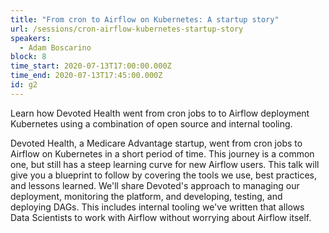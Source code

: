 ```yaml
---
title: "From cron to Airflow on Kubernetes: A startup story"
url: /sessions/cron-airflow-kubernetes-startup-story
speakers:
  - Adam Boscarino
block: 8
time_start: 2020-07-13T17:00:00.000Z
time_end: 2020-07-13T17:45:00.000Z
id: g2
---
```


Learn how Devoted Health went from cron jobs to to Airflow deployment Kubernetes using a combination of open source and internal tooling.

Devoted Health, a Medicare Advantage startup, went from cron jobs to Airflow on Kubernetes in a short period of time. This journey is a common one, but still has a steep learning curve for new Airflow users. This talk will give you a blueprint to follow by covering the tools we use, best practices, and lessons learned. We'll share Devoted's approach to managing our deployment, monitoring the platform, and developing, testing, and deploying DAGs. This includes internal tooling we've written that allows Data Scientists to work with Airflow without worrying about Airflow itself.